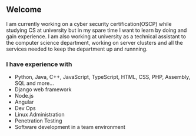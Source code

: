 ## Welcome
I am currently working on a cyber security certification(OSCP) while studying CS at university but in my spare time I want to learn by doing and gain experience. I am also working at university as a technical assistant to the computer science department, working on server clusters and all the services needed to keep the department up and runnning.

### I have experience with 
   * Python, Java, C++, JavaScript, TypeScript, HTML, CSS, PHP, Assembly, SQL and more...
   * Django web framework
   * Node.js
   * Angular
   * Dev Ops
   * Linux Administration
   * Penetration Testing
   * Software development in a team environment
